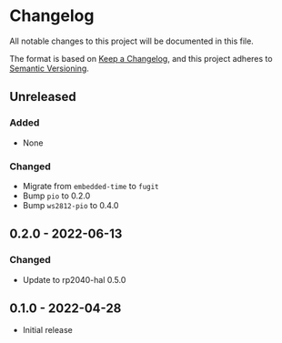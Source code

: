 # Changelog

All notable changes to this project will be documented in this file.

The format is based on [Keep a Changelog](https://keepachangelog.com/en/1.0.0/),
and this project adheres to [Semantic Versioning](https://semver.org/spec/v2.0.0.html).

## Unreleased

### Added

- None

### Changed

- Migrate from `embedded-time` to `fugit`
- Bump `pio` to 0.2.0
- Bump `ws2812-pio` to 0.4.0

## 0.2.0 - 2022-06-13

### Changed

- Update to rp2040-hal 0.5.0

## 0.1.0 - 2022-04-28

- Initial release

